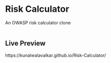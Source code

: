 <h1>Risk Calculator</h1>

An OWASP risk calculator clone
<br>
<br>

<h2>Live Preview</h2>
https://kunalwalavalkar.github.io/Risk-Calculator/

